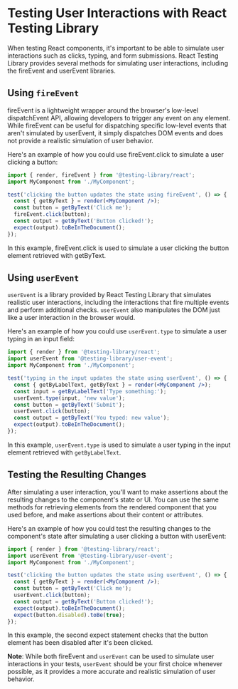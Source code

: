 # Testing User Interactions with React Testing Library
When testing React components, it's important to be able to simulate user interactions such as clicks, typing, and form submissions. React Testing Library provides several methods for simulating user interactions, including the fireEvent and userEvent libraries.

## Using `fireEvent`
fireEvent is a lightweight wrapper around the browser's low-level dispatchEvent API, allowing developers to trigger any event on any element. While fireEvent can be useful for dispatching specific low-level events that aren't simulated by userEvent, it simply dispatches DOM events and does not provide a realistic simulation of user behavior.

Here's an example of how you could use fireEvent.click to simulate a user clicking a button:

```jsx
import { render, fireEvent } from '@testing-library/react';
import MyComponent from './MyComponent';

test('clicking the button updates the state using fireEvent', () => {
  const { getByText } = render(<MyComponent />);
  const button = getByText('Click me');
  fireEvent.click(button);
  const output = getByText('Button clicked!');
  expect(output).toBeInTheDocument();
});
```

In this example, fireEvent.click is used to simulate a user clicking the button element retrieved with getByText.

## Using `userEvent`
`userEvent` is a library provided by React Testing Library that simulates realistic user interactions, including the interactions that fire multiple events and perform additional checks. `userEvent` also manipulates the DOM just like a user interaction in the browser would.

Here's an example of how you could use `userEvent.type` to simulate a user typing in an input field:

```jsx
import { render } from '@testing-library/react';
import userEvent from '@testing-library/user-event';
import MyComponent from './MyComponent';

test('typing in the input updates the state using userEvent', () => {
  const { getByLabelText, getByText } = render(<MyComponent />);
  const input = getByLabelText('Type something:');
  userEvent.type(input, 'new value');
  const button = getByText('Submit');
  userEvent.click(button);
  const output = getByText('You typed: new value');
  expect(output).toBeInTheDocument();
});
```

In this example, `userEvent.type` is used to simulate a user typing in the input element retrieved with `getByLabelText`.

## Testing the Resulting Changes
After simulating a user interaction, you'll want to make assertions about the resulting changes to the component's state or UI. You can use the same methods for retrieving elements from the rendered component that you used before, and make assertions about their content or attributes.

Here's an example of how you could test the resulting changes to the component's state after simulating a user clicking a button with userEvent:

```jsx
import { render } from '@testing-library/react';
import userEvent from '@testing-library/user-event';
import MyComponent from './MyComponent';

test('clicking the button updates the state using userEvent', () => {
  const { getByText } = render(<MyComponent />);
  const button = getByText('Click me');
  userEvent.click(button);
  const output = getByText('Button clicked!');
  expect(output).toBeInTheDocument();
  expect(button.disabled).toBe(true);
});
```

In this example, the second expect statement checks that the button element has been disabled after it's been clicked.


**Note**: While both fireEvent and `userEvent` can be used to simulate user interactions in your tests, `userEvent` should be your first choice whenever possible, as it provides a more accurate and realistic simulation of user behavior.
